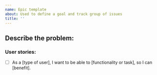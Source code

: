 ```yaml
---
name: Epic template
about: Used to define a goal and track group of issues
title: ''
---
```


## Describe the problem:
<!--
Add the problem we’re solving (or speculative opportunity we are addressing), why we’re solving it,
any links to resources. Clearly explain all facets of the problem and how if
affects different parts of the platform.
-->

### User stories:
<!--
Describe job stories to make the value we deliver to customers clear, and what it will enable them
to do: 
-->

- [ ] As a [type of user], I want to be able to [functionality or task], so I can [benefit].
